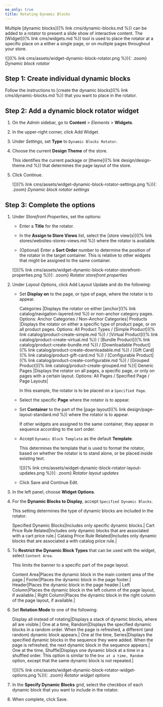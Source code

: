 ```yaml
---
ee_only: true
title: Rotating Dynamic Blocks
---
```


Multiple [dynamic blocks]({% link cms/dynamic-blocks.md %}) can be added to a rotator to present a slide show of interactive content. The [Widget]({% link cms/widgets.md %}) tool is used to place the rotator at a specific place on a either a single page, or on multiple pages throughout your store.

![]({% link cms/assets/widget-dynamic-block-rotator.png %}){: .zoom}
_Dynamic block rotator_

## Step 1: Create individual dynamic blocks

Follow the instructions to [create the dynamic blocks]({% link cms/dynamic-blocks.md %}) that you want to place in the rotator.

## Step 2: Add a dynamic block rotator widget

1. On the _Admin_ sidebar, go to **Content** > _Elements_ > **Widgets**.

1. In the upper-right corner, click <span class="btn">Add Widget</span>.

1. Under _Settings_, set **Type** to `Dynamic Blocks Rotator`.

1. Choose the current **Design Theme** of the store.

   This identifies the current package or [theme]({% link design/design-theme.md %}) that determines the page layout of the store.

1. Click <span class="btn">Continue</span>.

   ![]({% link cms/assets/widget-dynamic-block-rotator-settings.png %}){: .zoom}
   _Dynamic block rotator settings_

## Step 3: Complete the options

1. Under _Storefront Properties_, set the options:

   - Enter a **Title** for the rotator.

   - In the **Assign to Store Views** list, select the [store view(s)]({% link stores/websites-stores-views.md %}) where the rotator is available.

   - (Optional) Enter a **Sort Order** number to determine the position of the rotator in the target container. This is relative to other widgets that might be assigned to the same container.

   ![]({% link cms/assets/widget-dynamic-block-rotator-storefront-properties.png %}){: .zoom}
   _Rotator storefront properties_

1. Under _Layout Options_, click <span class="btn">Add Layout Update</span> and do the following:

   - Set **Display on** to the page, or type of page, where the rotator is to appear.

      Categories |Displays the rotator on either [anchor]({% link catalog/navigation-layered.md %}) or non-anchor category pages. Options: Anchor Categories / Non-Anchor Categories|
      Products |Displays the rotator on either a specific type of product page, or on all product pages. Options: All Product Types / [Simple Product]({% link catalog/product-create-simple.md %}) /  [Virtual Product]({% link catalog/product-create-virtual.md %}) / [Bundle Product]({% link catalog/product-create-bundle.md %}) / [Downloadable Product]({% link catalog/product-create-downloadable.md %}) / [Gift Card]({% link catalog/product-gift-card.md %}) / [Configurable Product]({% link catalog/product-create-configurable.md %}) / [Grouped Product]({% link catalog/product-create-grouped.md %})|
      Generic Pages |Displays the rotator on all pages, a specific page, or only on pages with a certain layout. Options: All Pages / Specified Page / Page Layouts|

      In this example, the rotator is to be placed on a `Specified Page`.

   - Select the specific **Page** where the rotator is to appear.

   - Set **Container** to the part of the [page layout]({% link design/page-layout-standard.md %}) where the rotator is to appear.

      If other widgets are assigned to the same container, they appear in sequence according to the sort order.

   - Accept `Dynamic Block Template` as the default **Template**.

      This determines the template that is used to format the rotator, based on whether the rotator is to stand alone, or be placed inside existing text.

      ![]({% link cms/assets/widget-dynamic-block-rotator-layout-updates.png %}){: .zoom}
      _Rotator layout updates_

   - Click <span class="btn">Save and Continue Edit</span>.

1. In the left panel, choose **Widget Options**.

1. For the **Dynamic Blocks to Display**, accept `Specified Dynamic Blocks`.

   This setting determines the type of dynamic blocks are included in the rotator.

   Specified Dynamic Blocks|Includes only specific dynamic blocks.|
   Cart Price Rule Related|Includes only dynamic blocks that are associated with a cart price rule.|
   Catalog Price Rule Related|Includes only dynamic blocks that are associated a with catalog price rule.|

1. To **Restrict the Dynamic Block Types** that can be used with the widget, select `Content Area`.

   This limits the banner to a specific part of the page layout.

   Content Area|Places the dynamic block in the main content area of the page.|
   Footer|Places the dynamic block in the page footer.|
   Header|Places the dynamic block in the page header.|
   Left Column|Places the dynamic block in the left column of the page layout, if available.|
   Right Column|Places the dynamic block in the right column of the page layout, if available.|

1. Set **Rotation Mode** to one of the following:

   Display all instead of rotating|Displays a stack of dynamic blocks, where all are visible.|
   One at a time, Random|Displays the specified dynamic blocks in a random order. When the page is refreshed, a different (and random) dynamic block appears.|
   One at the time, Series|Displays the specified dynamic blocks in the sequence they were added. When the page is refreshed, the next dynamic block in the sequence appears.|
   One at the time, Shuffle|Displays one dynamic block at a time in a shuffled order. This option is similar to the `One at a time, Random` option, except that the same dynamic block is not repeated.|

   ![]({% link cms/assets/widget-dynamic-block-rotator-widget-options.png %}){: .zoom}
   _Rotator widget options_

1. In the **Specify Dynamic Blocks** grid, select the checkbox of each dynamic block that you want to include in the rotator.

1. When complete, click <span class="btn">Save</span>.
